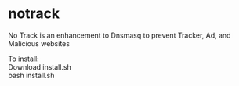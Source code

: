 # notrack
No Track is an enhancement to Dnsmasq to prevent Tracker, Ad, and Malicious websites
  
To install:  
Download install.sh  
bash install.sh  

